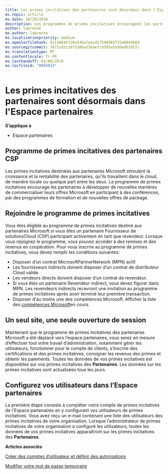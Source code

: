 ```yaml
---
title: Les primes incitatives des partenaires sont désormais dans l’Espace partenaires| Espace partenaires
ms.topic: article
ms.date: 10/29/2018
description: Les programmes de primes incitatives encouragent les partenaires à développer de nouvelles techniques de marketing, proposer des formations, etc.
author: labrenne
ms.author: labrenne
ms.localizationpriority: medium
ms.openlocfilehash: 61138645f20a24ba7eacd17546983715a0045669
ms.sourcegitcommit: 3871c82c1075206a33eae7cd395a5a36edb2d1fc
ms.translationtype: MT
ms.contentlocale: fr-FR
ms.lasthandoff: 01/08/2019
ms.locfileid: "8995633"
---
```

# <a name="partner-incentives-is-now-on-partner-center"></a>Les primes incitatives des partenaires sont désormais dans l'Espace partenaires 

**S’applique à**

-  Espace partenaires

## <a name="the-csp-partner-incentives-program"></a>Programme de primes incitatives des partenaires CSP

Les primes incitatives destinées aux partenaires Microsoft stimulent la croissance et la rentabilité des partenaires, qu'ils travaillent dans le cloud, de manière locale ou quelque part entre les deux. Le programme de primes incitatives encourage les partenaires à développer de nouvelles manières de commercialiser leurs offres Microsoft en participant à des conférences, par des programmes de formation et de nouvelles offres de package. 

## <a name="qualify-for-the-incentives-program"></a>Rejoindre le programme de primes incitatives

Vous êtes éligible au programme de primes incitatives destiné aux partenaires Microsoft si vous êtes un partenaire Fournisseur de solutionsCloud (CSP) participant activement en tant que revendeur.
Lorsque vous rejoignez le programme, vous pouvez accéder à des remises et des revenus en coopération. Pour vous inscrire au programme de primes incitatives, vous devez remplir les conditions suivantes: 
- Disposer d’un contrat MicrosoftPartnerNetwork (MPN) actif.  
- Les fournisseurs indirects doivent disposer d’un contrat de distributeur Cloud valide.
- Les vendeurs directs doivent disposer d’un contrat de revendeur.
- Si vous êtes un partenaire Revendeur indirect, vous devez figurer dans MPN. Les revendeurs indirects recevront une invitation au programme de primes incitatives après avoir terminé leur première transaction. 
- Disposer d'au moins une des compétences Microsoft. Afficher la liste des [compétences Microsoft](competencies.md)en cours.

## <a name="one-site-one-log-on"></a>Un seul site, une seule ouverture de session

Maintenant que le programme de primes incitatives des partenaires Microsoft a été déplacé vers l’espace partenaires, vous serez en mesure d’effectuer tout votre travail d’administration, notamment gérer les utilisateurs, fonctionner pour le compte de clients, s’inscrire des certifications et des primes incitatives, consigner les revenus des primes et obtenir les paiements. Toutes les données de vos primes incitatives est disponibles sur vos primes incitatives des **Partenaires**. Les données sur les primes incitatives sont actualisées tous les jours.
 
## <a name="set-your-users-up-in-partner-center"></a>Configurez vos utilisateurs dans l’Espace partenaires
 
La première étape consiste à compléter votre compte de primes incitatives de l'Espace partenaires en y configurant vos utilisateurs de primes incitatives. Vous avez reçu un e-mail contenant une liste des utilisateurs des primes incitatives de votre organisation. Lorsque l’administrateur de primes incitatives de votre organisation a configuré les utilisateurs, toutes les données de vos primes incitatives apparaîtront sur les primes incitatives des **Partenaires**.

**Articles associés**

[Créer des comptes d’utilisateur et définir des autorisations](create-user-accounts-and-set-permissions.md)

[Modifier votre mot de passe temporaire](change-your-temporary-password.md)

